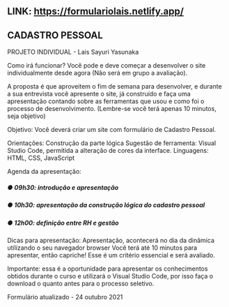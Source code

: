 ## LINK: https://formulariolais.netlify.app/
## CADASTRO PESSOAL 

PROJETO INDIVIDUAL - Lais Sayuri Yasunaka

Como irá funcionar?
Você pode e deve começar a desenvolver o site individualmente desde agora (Não será em grupo a avaliação).

A proposta é que aproveitem o fim de semana para desenvolver, e durante a sua entrevista você apresente o site, já construído e faça uma apresentação contando sobre as ferramentas que usou e como foi o processo de desenvolvimento. (Lembre-se você terá apenas 10 minutos, seja objetivo)

Objetivo: Você deverá criar um site com formulário de Cadastro Pessoal.
 
Orientações:
Construção da parte lógica
Sugestão de ferramenta: Visual Studio Code, permitida a alteração de cores da interface.
Linguagens: HTML, CSS, JavaScript
 

Agenda da apresentação:
##### ● 09h30: introdução e apresentação
##### ● 10h30: apresentação da construção lógica do cadastro pessoal
##### ● 12h00: definição entre RH e gestão
 
 
Dicas para apresentação:
Apresentação, acontecerá no dia da dinâmica utilizando o seu navegador browser
Você terá até 10 minutos para apresentar, então capriche!
Esse é um critério essencial e será avaliado.
 
Importante: essa é a oportunidade para apresentar os conhecimentos obtidos durante o curso e utilizará o Visual Studio Code, por isso faça o download o quanto antes para o processo seletivo.

Formulário atualizado - 24 outubro 2021
